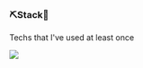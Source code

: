 ### ⛏Stack🔧

Techs that I've used at least once

<img src="https://img.shields.io/badge/Python-#3776AB?style=flat-square&logo=Python&logoColor=white"/>


